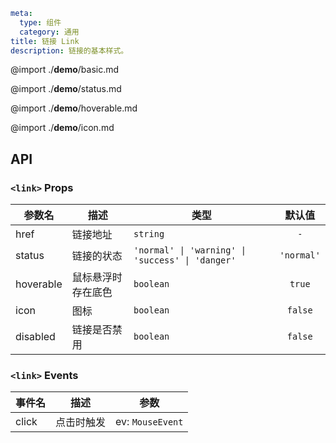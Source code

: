 ```yaml
meta:
  type: 组件
  category: 通用
title: 链接 Link
description: 链接的基本样式。
```

@import ./__demo__/basic.md

@import ./__demo__/status.md

@import ./__demo__/hoverable.md

@import ./__demo__/icon.md

## API



### `<link>` Props

|参数名|描述|类型|默认值|
|---|---|---|:---:|
|href|链接地址|`string`|`-`|
|status|链接的状态|`'normal' \| 'warning' \| 'success' \| 'danger'`|`'normal'`|
|hoverable|鼠标悬浮时存在底色|`boolean`|`true`|
|icon|图标|`boolean`|`false`|
|disabled|链接是否禁用|`boolean`|`false`|
### `<link>` Events

|事件名|描述|参数|
|---|---|---|
|click|点击时触发|ev: `MouseEvent`|


